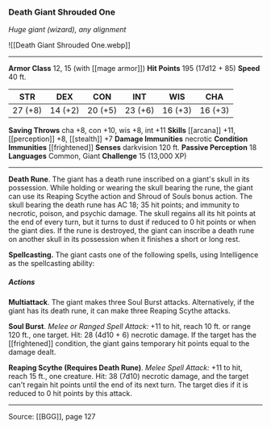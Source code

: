 ### Death Giant Shrouded One
_Huge giant (wizard), any alignment_

![[Death Giant Shrouded One.webp]]




---

**Armor Class** 12, 15 (with [[mage armor]])
**Hit Points** 195 (17d12 + 85)
**Speed** 40 ft.

| STR     | DEX     | CON     | INT     | WIS     | CHA     |
|---------|---------|---------|---------|---------|---------|
| 27 (+8) | 14 (+2) | 20 (+5) | 23 (+6) | 16 (+3) | 16 (+3) |

**Saving Throws** cha +8, con +10, wis +8, int +11
**Skills** [[arcana]] +11, [[perception]] +8, [[stealth]] +7
**Damage Immunities** necrotic
**Condition Immunities** [[frightened]]
**Senses** darkvision 120 ft.
**Passive Perception** 18
**Languages** Common, Giant
**Challenge** 15 (13,000 XP)

---

**Death Rune**. The giant has a death rune inscribed on a giant's skull in its possession. While holding or wearing the skull bearing the rune, the giant can use its Reaping Scythe action and Shroud of Souls bonus action. The skull bearing the death rune has AC 18; 35 hit points; and immunity to necrotic, poison, and psychic damage. The skull regains all its hit points at the end of every turn, but it turns to dust if reduced to 0 hit points or when the giant dies. If the rune is destroyed, the giant can inscribe a death rune on another skull in its possession when it finishes a short or long rest.

**Spellcasting.** The giant casts one of the following spells, using Intelligence as the spellcasting ability:

##### Actions
**Multiattack**. The giant makes three Soul Burst attacks. Alternatively, if the giant has its death rune, it can make three Reaping Scythe attacks.

**Soul Burst**. _Melee or Ranged Spell Attack:_ +11 to hit, reach 10 ft. or range 120 ft., one target. Hit: 28 (4d10 + 6) necrotic damage. If the target has the [[frightened]] condition, the giant gains temporary hit points equal to the damage dealt.

**Reaping Scythe (Requires Death Rune)**. _Melee Spell Attack:_ +11 to hit, reach 15 ft., one creature. Hit: 38 (7d10) necrotic damage, and the target can't regain hit points until the end of its next turn. The target dies if it is reduced to 0 hit points by this attack.


---

Source: [[BGG]], page 127